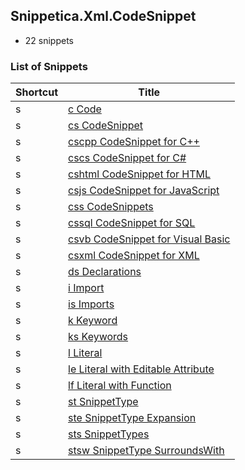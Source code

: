 ﻿## Snippetica.Xml.CodeSnippet

* 22 snippets

### List of Snippets

Shortcut | Title
-------- | -----
s|[c Code](Code.snippet)
s|[cs CodeSnippet](CodeSnippet.snippet)
s|[cscpp CodeSnippet for C++](CodeSnippetCPlusPlus.snippet)
s|[cscs CodeSnippet for C#](CodeSnippetCSharp.snippet)
s|[cshtml CodeSnippet for HTML](CodeSnippetHtml.snippet)
s|[csjs CodeSnippet for JavaScript](CodeSnippetJavaScript.snippet)
s|[css CodeSnippets](CodeSnippets.snippet)
s|[cssql CodeSnippet for SQL](CodeSnippetSql.snippet)
s|[csvb CodeSnippet for Visual Basic](CodeSnippetVisualBasic.snippet)
s|[csxml CodeSnippet for XML](CodeSnippetXml.snippet)
s|[ds Declarations](Declarations.snippet)
s|[i Import](Import.snippet)
s|[is Imports](Imports.snippet)
s|[k Keyword](Keyword.snippet)
s|[ks Keywords](Keywords.snippet)
s|[l Literal](Literal.snippet)
s|[le Literal with Editable Attribute](LiteralWithEditableAttribute.snippet)
s|[lf Literal with Function](LiteralWithFunction.snippet)
s|[st SnippetType](SnippetType.snippet)
s|[ste SnippetType Expansion](SnippetTypeExpansion.snippet)
s|[sts SnippetTypes](SnippetTypes.snippet)
s|[stsw SnippetType SurroundsWith](SnippetTypeSurroundsWith.snippet)
